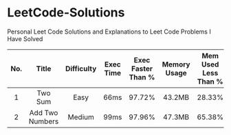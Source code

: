 # LeetCode-Solutions
Personal Leet Code Solutions and Explanations to Leet Code Problems I Have Solved



| No. | Title | Difficulty | Exec Time | Exec Faster Than % | Memory Usage | Mem Used Less Than % | Link |
| :---: | :-----: | :----------: | :---------: | :------------------: | :------------: | :--------------------: | :----: |
| 1 | Two Sum | Easy | 66ms | 97.72% | 43.2MB | 28.33% | [Link](https://github.com/Nox-iv/LeetCode-Solutions/problems/1) |
| 2 | Add Two Numbers | Medium | 99ms | 97.96% | 47.3MB | 65.38% | [Link](https://github.com/Nox-iv/LeetCode-Solutions/problems/2) |
